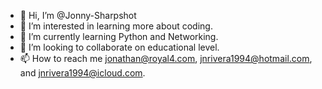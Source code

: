 - 👋 Hi, I’m @Jonny-Sharpshot
- 👀 I’m interested in learning more about coding.
- 🌱 I’m currently learning Python and Networking.
- 💞️ I’m looking to collaborate on educational level.
- 📫 How to reach me jonathan@royal4.com, jnrivera1994@hotmail.com, and jnrivera1994@icloud.com.

<!---
Jonny-Sharpshot/Jonny-Sharpshot is a ✨ special ✨ repository because its `README.md` (this file) appears on your GitHub profile.
You can click the Preview link to take a look at your changes.
--->
